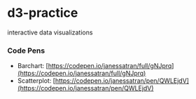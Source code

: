 # d3-practice
interactive data visualizations

### Code Pens
- Barchart: [https://codepen.io/janessatran/full/gNJprq](https://codepen.io/janessatran/full/gNJprq)
- Scatterplot: [https://codepen.io/janessatran/pen/QWLEjdV](https://codepen.io/janessatran/pen/QWLEjdV)

